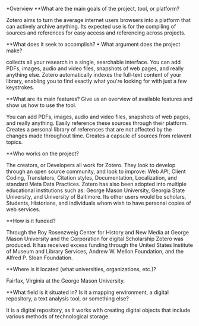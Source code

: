 *Overview
**What are the main goals of the project, tool, or platform? 

Zotero aims to turn the average internet users browsers into a platform that can actively archive anything. Its expected use is for the compiling of sources and references for easy access and referencing across projects.

**What does it seek to accomplish? • What argument does the project make?

collects all your research in a single, searchable interface. You can add PDFs, images, audio and video files, snapshots of web pages, and really anything else. Zotero automatically indexes the full-text content of your library, enabling you to find exactly what you're looking for with just a few keystrokes.

**What are its main features? Give us an overview of available features and show us how to use the tool.

You can add PDFs, images, audio and video files, snapshots of web pages, and really anything. Easily reference these sources through their platform. Creates a personal library of references that are not affected by the changes made throughout time. Creates a capsule of sources from relavent topics.


**Who works on the project? 

The creators, or Developers all work for Zotero. They look to develop through an open source community, and look to improve: Web API, Client Coding, Translators, Citation styles, Documentation, Localization, and standard Meta Data Practices. Zotero has also been adopted into multiple educational institutions such as: George Mason University, Georgia State University, and University of Baltimore. Its other users would be scholars, Students, Historians, and individuals whom wish to have personal copies of web services.
 
**How is it funded? 

Through the Roy Rosenzweig Center for History and New Media at George Mason University and the Corporation for digital Scholarship Zotero was produced.  It has received excess funding through the United States Institute of Museum and Library Services, Andrew W. Mellon Foundation, and the Alfred P. Sloan Foundation.

**Where is it located (what universities, organizations, etc.)? 

Fairfax, Virginia at the George Mason University.

**What field is it situated in? Is it a mapping environment, a digital repository, a text analysis tool, or something else?

It is a digital repository, as it works with creating digital objects that include various methods of technological storage.

